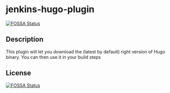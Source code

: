 # jenkins-hugo-plugin
[![FOSSA Status](https://app.fossa.io/api/projects/git%2Bgithub.com%2Fdeogracia%2Fjenkins-hugo-plugin.svg?type=shield)](https://app.fossa.io/projects/git%2Bgithub.com%2Fdeogracia%2Fjenkins-hugo-plugin?ref=badge_shield)


## Description
This plugin will let you download the (latest by default) right version of Hugo binary. You can then use it in your build steps



## License
[![FOSSA Status](https://app.fossa.io/api/projects/git%2Bgithub.com%2Fdeogracia%2Fjenkins-hugo-plugin.svg?type=large)](https://app.fossa.io/projects/git%2Bgithub.com%2Fdeogracia%2Fjenkins-hugo-plugin?ref=badge_large)